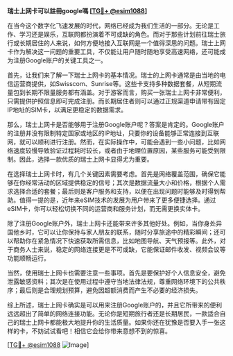 **瑞士上网卡可以註冊google嗎 [[TG💪+ @esim1088](https://t.me/s/esim1088)]**

在当今这个数字化飞速发展的时代，网络已经成为我们生活的一部分。无论是工作、学习还是娱乐，互联网都扮演着不可或缺的角色。而对于那些计划前往瑞士旅行或长期居住的人来说，如何方便地接入互联网是一个值得深思的问题。瑞士上网卡作为解决这一问题的重要工具，不仅能让用户随时随地享受高速网络，还可能成为注册Google账户的关键工具之一。

首先，让我们来了解一下瑞士上网卡的基本情况。瑞士的上网卡通常是由当地的电信运营商提供，如Swisscom、Sunrise等。这些卡支持多种数据套餐，从短期流量包到长期不限量服务都有涵盖。对于游客而言，购买一张瑞士上网卡非常便利，只需提供护照信息即可完成注册。而长期居住者则可以通过正规渠道申请带有固定IP地址的SIM卡，以满足更稳定的数据需求。

那么，瑞士上网卡是否能够用于注册Google账户呢？答案是肯定的。Google账户的注册并没有限制特定国家或地区的IP地址，只要你的设备能够正常连接到互联网，就可以顺利进行注册。然而，在实际操作中，可能会遇到一些小问题，比如网络速度较慢导致验证过程耗时较长，或者由于地理位置原因，某些服务可能受到限制。因此，选择一款优质的瑞士上网卡显得尤为重要。

在选择瑞士上网卡时，有几个关键因素需要考虑。首先是网络覆盖范围，确保它能够在你经常活动的区域提供稳定的信号；其次是数据流量大小和价格，根据个人需求选择合适的套餐；最后则是客户服务和支持，以便在出现问题时能够及时得到帮助。值得一提的是，近年来eSIM技术的发展为用户带来了更多便捷选择。通过eSIM卡，你可以轻松切换不同的运营商和服务计划，而无需更换实体卡。

除了注册Google账户外，瑞士上网卡还能带来许多其他好处。例如，当你身处异国他乡时，它可以让你保持与家人朋友的联系，随时分享旅途中的精彩瞬间；还可以帮助你在紧急情况下快速获取所需信息，比如地图导航、天气预报等。此外，对于商务人士来说，稳定的网络连接更是不可或缺，它能保证邮件收发、视频会议等功能顺畅运行。

当然，使用瑞士上网卡也需要注意一些事项。首先是要保护好个人信息安全，避免泄露敏感资料；其次是在使用过程中遵守当地法律法规，尊重网络环境下的公共秩序；最后则是合理规划预算，避免因超额消费而产生不必要的经济损失。

综上所述，瑞士上网卡确实是可以用来注册Google账户的，并且它所带来的便利远远超出了简单的网络连接功能。无论你是短期旅行者还是长期居民，一款适合自己的瑞士上网卡都能极大地提升你的生活质量。如果你还在犹豫是否要入手一张这样的卡，不妨试试看吧！相信它会给你带来意想不到的惊喜。

[[TG💪+ @esim1088](https://t.me/s/esim1088) ![Image](https://i.postimg.cc/4NQfJmqS/Snipaste-2025-05-13-00-14-12.png)]